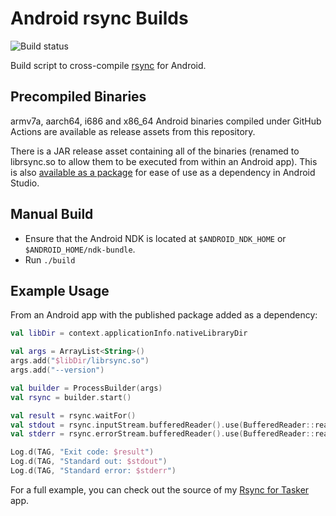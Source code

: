 Android rsync Builds
====================

![Build status](https://github.com/ribbons/android-rsync/workflows/Build/badge.svg)

Build script to cross-compile [rsync](https://rsync.samba.org/) for Android.


Precompiled Binaries
--------------------

armv7a, aarch64, i686 and x86_64 Android binaries compiled under GitHub Actions
are available as release assets from this repository.

There is a JAR release asset containing all of the binaries (renamed to
librsync.so to allow them to be executed from within an Android app).  This is
also [available as a package](https://central.sonatype.com/artifact/com.nerdoftheherd/android-rsync)
for ease of use as a dependency in Android Studio.


Manual Build
------------

* Ensure that the Android NDK is located at `$ANDROID_NDK_HOME` or
  `$ANDROID_HOME/ndk-bundle`.
* Run `./build`


Example Usage
-------------

From an Android app with the published package added as a dependency:

``` kotlin
val libDir = context.applicationInfo.nativeLibraryDir

val args = ArrayList<String>()
args.add("$libDir/librsync.so")
args.add("--version")

val builder = ProcessBuilder(args)
val rsync = builder.start()

val result = rsync.waitFor()
val stdout = rsync.inputStream.bufferedReader().use(BufferedReader::readText)
val stderr = rsync.errorStream.bufferedReader().use(BufferedReader::readText)

Log.d(TAG, "Exit code: $result")
Log.d(TAG, "Standard out: $stdout")
Log.d(TAG, "Standard error: $stderr")
```

For a full example, you can check out the source of my
[Rsync for Tasker](https://github.com/ribbons/TaskerRsync) app.
